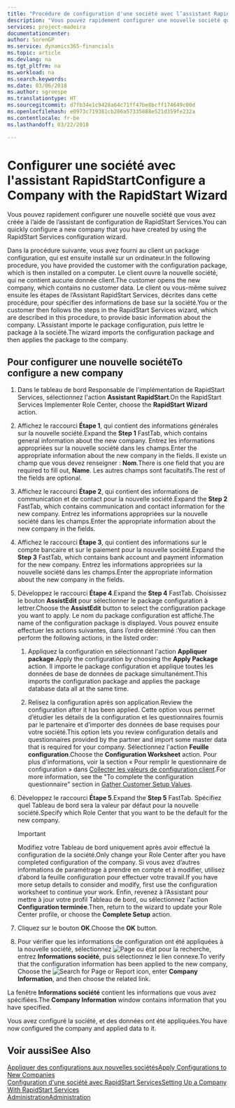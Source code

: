 ```yaml
---
title: "Procédure de configuration d'une société avec l’assistant RapidStart | Microsoft Docs"
description: "Vous pouvez rapidement configurer une nouvelle société que vous avez créée à l’aide de l’assistant de configuration de RapidStart Services."
services: project-madeira
documentationcenter: 
author: SorenGP
ms.service: dynamics365-financials
ms.topic: article
ms.devlang: na
ms.tgt_pltfrm: na
ms.workload: na
ms.search.keywords: 
ms.date: 03/06/2018
ms.author: sgroespe
ms.translationtype: HT
ms.sourcegitcommit: d7fb34e1c9428a64c71ff47be8bcff174649c00d
ms.openlocfilehash: e0973c719381cb286a57335888e521d359fe232a
ms.contentlocale: fr-be
ms.lasthandoff: 03/22/2018

---
```

# <a name="configure-a-company-with-the-rapidstart-wizard"></a><span data-ttu-id="abb72-103">Configurer une société avec l'assistant RapidStart</span><span class="sxs-lookup"><span data-stu-id="abb72-103">Configure a Company with the RapidStart Wizard</span></span>
<span data-ttu-id="abb72-104">Vous pouvez rapidement configurer une nouvelle société que vous avez créée à l’aide de l’assistant de configuration de RapidStart Services.</span><span class="sxs-lookup"><span data-stu-id="abb72-104">You can quickly configure a new company that you have created by using the RapidStart Services configuration wizard.</span></span>

<span data-ttu-id="abb72-105">Dans la procédure suivante, vous avez fourni au client un package configuration, qui est ensuite installé sur un ordinateur.</span><span class="sxs-lookup"><span data-stu-id="abb72-105">In the following procedure, you have provided the customer with the configuration package, which is then installed on a computer.</span></span> <span data-ttu-id="abb72-106">Le client ouvre la nouvelle société, qui ne contient aucune donnée client.</span><span class="sxs-lookup"><span data-stu-id="abb72-106">The customer opens the new company, which contains no customer data.</span></span> <span data-ttu-id="abb72-107">Le client ou vous-même suivez ensuite les étapes de l’Assistant RapidStart Services, décrites dans cette procédure, pour spécifier des informations de base sur la société.</span><span class="sxs-lookup"><span data-stu-id="abb72-107">You or the customer then follows the steps in the RapidStart Services wizard, which are described in this procedure, to provide basic information about the company.</span></span> <span data-ttu-id="abb72-108">L’Assistant importe le package configuration, puis lettre le package à la société.</span><span class="sxs-lookup"><span data-stu-id="abb72-108">The wizard imports the configuration package and then applies the package to the company.</span></span>  

## <a name="to-configure-a-new-company"></a><span data-ttu-id="abb72-109">Pour configurer une nouvelle société</span><span class="sxs-lookup"><span data-stu-id="abb72-109">To configure a new company</span></span>  
1. <span data-ttu-id="abb72-110">Dans le tableau de bord Responsable de l'implémentation de RapidStart Services, sélectionnez l'action **Assistant RapidStart**.</span><span class="sxs-lookup"><span data-stu-id="abb72-110">On the RapidStart Services Implementer Role Center, choose the **RapidStart Wizard** action.</span></span>  
2. <span data-ttu-id="abb72-111">Affichez le raccourci **Étape 1**, qui contient des informations générales sur la nouvelle société.</span><span class="sxs-lookup"><span data-stu-id="abb72-111">Expand the **Step 1** FastTab, which contains general information about the new company.</span></span> <span data-ttu-id="abb72-112">Entrez les informations appropriées sur la nouvelle société dans les champs.</span><span class="sxs-lookup"><span data-stu-id="abb72-112">Enter the appropriate information about the new company in the fields.</span></span> <span data-ttu-id="abb72-113">Il existe un champ que vous devez renseigner : **Nom**.</span><span class="sxs-lookup"><span data-stu-id="abb72-113">There is one field that you are required to fill out, **Name**.</span></span> <span data-ttu-id="abb72-114">Les autres champs sont facultatifs.</span><span class="sxs-lookup"><span data-stu-id="abb72-114">The rest of the fields are optional.</span></span>  
3. <span data-ttu-id="abb72-115">Affichez le raccourci **Étape 2**, qui contient des informations de communication et de contact pour la nouvelle société.</span><span class="sxs-lookup"><span data-stu-id="abb72-115">Expand the **Step 2** FastTab, which contains communication and contact information for the new company.</span></span> <span data-ttu-id="abb72-116">Entrez les informations appropriées sur la nouvelle société dans les champs.</span><span class="sxs-lookup"><span data-stu-id="abb72-116">Enter the appropriate information about the new company in the fields.</span></span>
4. <span data-ttu-id="abb72-117">Affichez le raccourci **Étape 3**, qui contient des informations sur le compte bancaire et sur le paiement pour la nouvelle société.</span><span class="sxs-lookup"><span data-stu-id="abb72-117">Expand the **Step 3** FastTab, which contains bank account and payment information for the new company.</span></span> <span data-ttu-id="abb72-118">Entrez les informations appropriées sur la nouvelle société dans les champs.</span><span class="sxs-lookup"><span data-stu-id="abb72-118">Enter the appropriate information about the new company in the fields.</span></span>  
5. <span data-ttu-id="abb72-119">Développez le raccourci **Étape 4**.</span><span class="sxs-lookup"><span data-stu-id="abb72-119">Expand the **Step 4** FastTab.</span></span> <span data-ttu-id="abb72-120">Choisissez le bouton **AssistEdit** pour sélectionner le package configuration à lettrer.</span><span class="sxs-lookup"><span data-stu-id="abb72-120">Choose the **AssistEdit** button to select the configuration package you want to apply.</span></span> <span data-ttu-id="abb72-121">Le nom du package configuration est affiché.</span><span class="sxs-lookup"><span data-stu-id="abb72-121">The name of the configuration package is displayed.</span></span> <span data-ttu-id="abb72-122">Vous pouvez ensuite effectuer les actions suivantes, dans l’ordre déterminé :</span><span class="sxs-lookup"><span data-stu-id="abb72-122">You can then perform the following actions, in the listed order:</span></span>  

    1. <span data-ttu-id="abb72-123">Appliquez la configuration en sélectionnant l'action **Appliquer package**.</span><span class="sxs-lookup"><span data-stu-id="abb72-123">Apply the configuration by choosing the **Apply Package** action.</span></span> <span data-ttu-id="abb72-124">Il importe le package configuration et applique toutes les données de base de données de package simultanément.</span><span class="sxs-lookup"><span data-stu-id="abb72-124">This imports the configuration package and applies the package database data all at the same time.</span></span>  

    2. <span data-ttu-id="abb72-125">Relisez la configuration après son application.</span><span class="sxs-lookup"><span data-stu-id="abb72-125">Review the configuration after it has been applied.</span></span> <span data-ttu-id="abb72-126">Cette option vous permet d’étudier les détails de la configuration et les questionnaires fournis par le partenaire et d’importer des données de base requises pour votre société.</span><span class="sxs-lookup"><span data-stu-id="abb72-126">This option lets you review configuration details and questionnaires provided by the partner and import some master data that is required for your company.</span></span> <span data-ttu-id="abb72-127">Sélectionnez l'action **Feuille configuration**.</span><span class="sxs-lookup"><span data-stu-id="abb72-127">Choose the **Configuration Worksheet** action.</span></span> <span data-ttu-id="abb72-128">Pour plus d'informations, voir la section « Pour remplir le questionnaire de configuration » dans [Collecter les valeurs de configuration client](admin-gather-customer-setup-values.md).</span><span class="sxs-lookup"><span data-stu-id="abb72-128">For more information, see the "To complete the configuration questionnaire" section in [Gather Customer Setup Values](admin-gather-customer-setup-values.md).</span></span>  

6. <span data-ttu-id="abb72-129">Développez le raccourci **Étape 5**.</span><span class="sxs-lookup"><span data-stu-id="abb72-129">Expand the **Step 5** FastTab.</span></span> <span data-ttu-id="abb72-130">Spécifiez quel Tableau de bord sera la valeur par défaut pour la nouvelle société.</span><span class="sxs-lookup"><span data-stu-id="abb72-130">Specify which Role Center that you want to be the default for the new company.</span></span>  

    > [!IMPORTANT]  
    >  <span data-ttu-id="abb72-131">Modifiez votre Tableau de bord uniquement après avoir effectué la configuration de la société.</span><span class="sxs-lookup"><span data-stu-id="abb72-131">Only change your Role Center after you have completed configuration of the company.</span></span> <span data-ttu-id="abb72-132">Si vous avez d’autres informations de paramétrage à prendre en compte et à modifier, utilisez d’abord la feuille configuration pour effectuer votre travail.</span><span class="sxs-lookup"><span data-stu-id="abb72-132">If you have more setup details to consider and modify, first use the configuration worksheet to continue your work.</span></span> <span data-ttu-id="abb72-133">Enfin, revenez à l’Assistant pour mettre à jour votre profil Tableau de bord, ou sélectionnez l'action **Configuration terminée**.</span><span class="sxs-lookup"><span data-stu-id="abb72-133">Then, return to the wizard to update your Role Center profile, or choose the **Complete Setup** action.</span></span>

7. <span data-ttu-id="abb72-134">Cliquez sur le bouton **OK**.</span><span class="sxs-lookup"><span data-stu-id="abb72-134">Choose the **OK** button.</span></span>  
8. <span data-ttu-id="abb72-135">Pour vérifier que les informations de configuration ont été appliquées à la nouvelle société, sélectionnez ![Page ou état pour la recherche](media/ui-search/search_small.png "Page ou état pour la recherche"), entrez **Informations société**, puis sélectionnez le lien connexe.</span><span class="sxs-lookup"><span data-stu-id="abb72-135">To verify that the configuration information has been applied to the new company, Choose the ![Search for Page or Report](media/ui-search/search_small.png "Search for Page or Report icon") icon, enter **Company Information**, and then choose the related link.</span></span>

<span data-ttu-id="abb72-136">La fenêtre **Informations société** contient les informations que vous avez spécifiées.</span><span class="sxs-lookup"><span data-stu-id="abb72-136">The **Company Information** window contains information that you have specified.</span></span>   

<span data-ttu-id="abb72-137">Vous avez configuré la société, et des données ont été appliquées.</span><span class="sxs-lookup"><span data-stu-id="abb72-137">You have now configured the company and applied data to it.</span></span>  

## <a name="see-also"></a><span data-ttu-id="abb72-138">Voir aussi</span><span class="sxs-lookup"><span data-stu-id="abb72-138">See Also</span></span>  
[<span data-ttu-id="abb72-139">Appliquer des configurations aux nouvelles sociétés</span><span class="sxs-lookup"><span data-stu-id="abb72-139">Apply Configurations to New Companies</span></span>](admin-apply-configuration-to-new-companies.md)  
[<span data-ttu-id="abb72-140">Configuration d'une société avec RapidStart Services</span><span class="sxs-lookup"><span data-stu-id="abb72-140">Setting Up a Company With RapidStart Services</span></span>](admin-set-up-a-company-with-rapidstart.md)  
[<span data-ttu-id="abb72-141">Administration</span><span class="sxs-lookup"><span data-stu-id="abb72-141">Administration</span></span>](admin-setup-and-administration.md)

